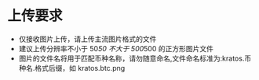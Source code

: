 # 上传要求

- 仅接收图片上传，请上传主流图片格式的文件
- 建议上传分辨率不小于 50*50 不大于 500*500 的正方形图片文件
- 图片的文件名将用于匹配币种名称，请勿随意命名,文件命名标准为:kratos.币种名.格式后缀，如 kratos.btc.png
